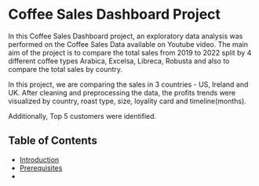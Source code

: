 # Coffee Sales Dashboard Project
In this Coffee Sales Dashboard project, an exploratory data analysis was performed on the Coffee Sales Data available on Youtube video. The main aim of the project is to compare the total sales from 2019 to 2022 split by 4 different coffee types Arabica, Excelsa, Libreca, Robusta and also to compare the total sales by country. 

In this project, we are comparing the sales in 3 countries - US, Ireland and UK. After cleaning and preprocessing the data, the profits trends were visualized by country, roast type, size, loyality card and timeline(months).

Additionally, Top 5 customers were identified.

## Table of Contents

- [Introduction](#introduction)
- [Prerequisites](#Prerequisites)
- 
